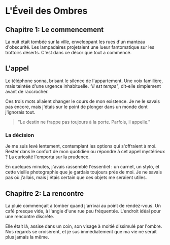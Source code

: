 # L'Éveil des Ombres

## Chapitre 1: Le commencement

La nuit était tombée sur la ville, enveloppant les rues d'un manteau d'obscurité. Les lampadaires projetaient une lueur fantomatique sur les trottoirs déserts. C'est dans ce décor que tout a commencé.

## L'appel

Le téléphone sonna, brisant le silence de l'appartement. Une voix familière, mais teintée d'une urgence inhabituelle. *"Il est temps"*, dit-elle simplement avant de raccrocher.

Ces trois mots allaient changer le cours de mon existence. Je ne le savais pas encore, mais j'étais sur le point de plonger dans un monde dont j'ignorais tout.

> "Le destin ne frappe pas toujours à la porte. Parfois, il appelle."

### La décision

Je me suis levé lentement, contemplant les options qui s'offraient à moi. Rester dans le confort de mon quotidien ou répondre à cet appel mystérieux ? La curiosité l'emporta sur la prudence.

En quelques minutes, j'avais rassemblé l'essentiel : un carnet, un stylo, et cette vieille photographie que je gardais toujours près de moi. Je ne savais pas où j'allais, mais j'étais certain que ces objets me seraient utiles.

## Chapitre 2: La rencontre

La pluie commençait à tomber quand j'arrivai au point de rendez-vous. Un café presque vide, à l'angle d'une rue peu fréquentée. L'endroit idéal pour une rencontre discrète.

Elle était là, assise dans un coin, son visage à moitié dissimulé par l'ombre. Nos regards se croisèrent, et je sus immédiatement que ma vie ne serait plus jamais la même.

